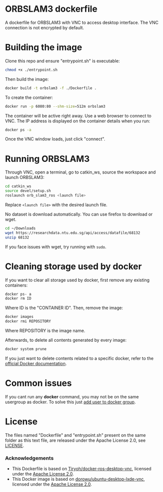 # ORBSLAM3 dockerfile
A dockerfile for ORBSLAM3 with VNC to access desktop interface.
The VNC connection is not encrypted by default.

# Building the image

Clone this repo and ensure "entrypoint.sh" is executable:
```bash
chmod +x ./entrypoint.sh
```
Then build the image:
```bash
docker build -t orbslam3 -f ./Dockerfile .
```
To create the container:
```bash
docker run -p 6080:80 --shm-size=512m orbslam3
```
The container will be active right away. Use a web browser to connect to VNC. The IP address is displayed on the container details when you run:
```bash
docker ps -a
```
Once the VNC window loads, just click "connect".

# Running ORBSLAM3

Through VNC, open a terminal, go to catkin_ws, source the workspace and launch ORBSLAM3:
```bash
cd catkin_ws
source devel/setup.sh
roslaunch orb_slam3_ros <launch file>
```
Replace `<launch file>` with the desired launch file.

No dataset is download automatically. You can use firefox to download or wget.
```bash
cd ~/Downloads
wget https://researchdata.ntu.edu.sg/api/access/datafile/68132
unzip 68132
```
If you face issues with wget, try running with `sudo`.

# Cleaning storage used by docker

If you want to clear all storage used by docker, first remove any existing containers:
```bash
docker ps- a
docker rm ID
```
Where ID is the "CONTAINER ID". Then, remove the image:
```bash
docker images
docker rmi REPOSITORY
```
Where REPOSITORY is the image name. 

Afterwards, to delete all contents generated by every image:
```bash
docker system prune
```
If you just want to delete contents related to a specific docker, refer to the [official Docker documentation](https://docs.docker.com/engine/manage-resources/pruning/).

# Common issues

If you cant run any **docker** command, you may not be on the same usergroup as docker. To solve this just [add user to docker group](https://www.configserverfirewall.com/ubuntu-linux/add-user-to-docker-group-ubuntu/).

# License
The files named "Dockerfile" and "entrypoint.sh" present on the same folder as this text file, are released under the Apache License 2.0, see [LICENSE](https://github.com/ipleiria-robotics/CARES/blob/main/SLAM_algorithms/orb_slam3_ros/Docker/LICENSE).

### Acknowledgements

* This Dockerfile is based on [Tiryoh/docker-ros-desktop-vnc](https://github.com/Tiryoh/docker-ros-desktop-vnc/tree/master), licensed under the [Apache License 2.0](https://github.com/Tiryoh/docker-ros-desktop-vnc/blob/master/LICENSE).
* This Docker image is based on [dorowu/ubuntu-desktop-lxde-vnc](https://github.com/fcwu/docker-ubuntu-vnc-desktop), licensed under the [Apache License 2.0](https://github.com/fcwu/docker-ubuntu-vnc-desktop/blob/60f9ae18e71e9fabbfb23f67b212e64ab72c206e/LICENSE).
